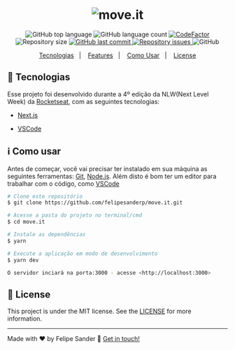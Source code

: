 <h1 align="center">
    <img alt="move.it" src="" />
    <br>
</h1>

<p align="center">
  <img alt="GitHub top language" src="https://img.shields.io/github/languages/top/felipesanderp/move.it.svg">

  <img alt="GitHub language count" src="https://img.shields.io/github/languages/count/felipesanderp/move.it.svg">
    
   <a href="https://www.codefactor.io/repository/github/felipesanderp/move.it">
     <img src="https://www.codefactor.io/repository/github/felipesanderp/move.it/badge"  alt="CodeFactor" />
   </a>
  
  <img alt="Repository size" src="https://img.shields.io/github/repo-size/felipesanderp/move.it.svg">
  <a href="https://github.com/felipesanderp/move.it/commits/">
    <img alt="GitHub last commit" src="https://img.shields.io/github/last-commit/felipesanderp/move.it.svg">
  </a>

  <a href="https://github.com/felipesanderp/move.it/issues">
    <img alt="Repository issues" src="https://img.shields.io/github/issues/felipesanderp/move.it.svg">
  </a>
    
  <img alt="GitHub" src="https://img.shields.io/github/license/felipesanderp/move.it">
</p>

<p align="center">
  <a href="#rocket-tecnologias">Tecnologias</a>&nbsp;&nbsp;&nbsp;|&nbsp;&nbsp;&nbsp;
  <a href="#sparkles-features">Features</a>&nbsp;&nbsp;&nbsp;|&nbsp;&nbsp;&nbsp;
  <a href="#information_source-como-usar">Como Usar</a>&nbsp;&nbsp;&nbsp;|&nbsp;&nbsp;&nbsp;
  <a href="#memo-license">License</a>
</p>

## :rocket: Tecnologias

Esse projeto foi desenvolvido durante a 4º edição da NLW(Next Level Week) da [Rocketseat](https://www.rocketseat.com.br/), com as seguintes tecnologias:

- [Next.js](https://nextjs.org/)

- [VSCode](https://code.visualstudio.com/)

## :information_source: Como usar

Antes de começar, você vai precisar ter instalado em sua máquina as seguintes ferramentas: [Git](https://git-scm.com), [Node.js](https://nodejs.org/en/). 
Além disto é bom ter um editor para trabalhar com o código, como [VSCode](https://code.visualstudio.com/)

```bash
# Clone este repositório
$ git clone https://github.com/felipesanderp/move.it.git

# Acesse a pasta do projeto no terminal/cmd
$ cd move.it

# Instale as dependências
$ yarn

# Execute a aplicação em modo de desenvolvimento
$ yarn dev

O servidor inciará na porta:3000 - acesse <http://localhost:3000> 
```

## :memo: License
This project is under the MIT license. See the [LICENSE](https://github.com/felipesanderp/dashgo/blob/master/LICENSE) for more information.

---

Made with ♥ by Felipe Sander :wave: [Get in touch!](https://www.linkedin.com/in/felipesander)
